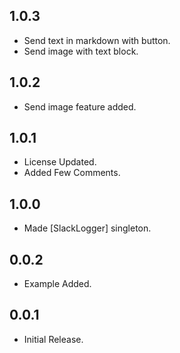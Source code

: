 ## 1.0.3

- Send text in markdown with button.
- Send image with text block.
## 1.0.2

- Send image feature added.
## 1.0.1

- License Updated.
- Added Few Comments.
## 1.0.0

- Made [SlackLogger] singleton.

## 0.0.2

- Example Added.

## 0.0.1

- Initial Release.
